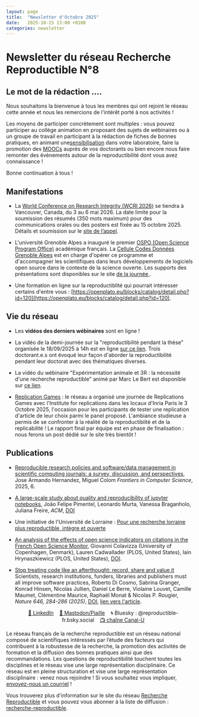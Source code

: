 ```yaml
---
layout: page
title:  "Newsletter d'Octobre 2025"
date:   2025-10-15 13:00 +0100
categories: newsletter
---
```


# Newsletter du réseau Recherche Reproductible N°8


## Le mot de la rédaction ....

Nous souhaitons la bienvenue à tous les membres qui ont rejoint le réseau cette année et nous les remercions de l'intérêt porté à nos activités !

Les moyens de participer concrètement sont multiples : vous pouvez participer au collège animation en proposant des sujets de wébinaires ou à un groupe de travail en participant à la rédaction de fiches de bonnes pratiques, en animant une[sensibilisation](https://www.recherche-reproductible.fr/training/#ateliers") dans votre laboratoire, faire la promotion des [MOOCs](https://www.recherche-reproductible.fr/training/#MOOCs) auprès de vos doctorants ou bien encore nous faire remonter des évènements autour de la reproductibilité dont vous avez connaissance ! 

  Bonne continuation à tous !








## Manifestations

* La [World Conference on Research Integrity (WCRI 2026)](https://www.wcrif.org/) se tiendra à Vancouver, Canada, du 3 au 6 mai 2026.
La date limite pour la soumission des résumés  (350 mots maximum) pour des communications orales ou des posters est fixée au 15 octobre 2025.
Détails et soumission sur le [site de l’appel](https://wcri2026.org/call-for-abstracts/).

* L'université Grenoble Alpes a inauguré le premier [OSPO (Open Science
Program Office)](https://code.gouv.fr/fr/blog/definition-ospo/) académique français. La
 [Cellule Codes Données Grenoble Alpes](https://scienceouverte.univ-grenoble-alpes.fr/a-propos/cellule-data-grenoble-alpes/) est en charge d'opérer ce
programme et d'accompagner les scientifiques dans leurs développements
de logiciels open source dans le contexte de la science ouverte. Les
supports des présentations sont disponibles sur le site [ de la journée ](https://ospo-uga.sciencesconf.org/).

* Une formation en ligne sur la reproductiblité qui pourrait intéresser certains d'entre vous : [https://openplato.eu/blocks/catalog/detail.php?id=120](https://openplato.eu/blocks/catalog/detail.php?id=120).


## Vie du réseau
* Les **vidéos des derniers wébinaires** sont en ligne !
  
* La vidéo de la demi-journée sur la "reproductibilité pendant la thèse" organisée le 18/09/2025 à 14h est en ligne [sur ce lien](https://videos.univ-grenoble-alpes.fr/video/34125-video1921997025mp4/).
Trois doctorant.e.s ont évoqué leur façon d'aborder la reproductibilité pendant leur doctorat avec des thématiques diverses.

* La vidéo du wébinaire "Expérimentation animale et 3R : la nécessité d'une recherche reproductible" animé par Marc Le Bert est disponible sur [ce lien](https://www.canal-u.tv/chaines/rfrr/experimentation-animale-et-3r-la-necessite-d-une-recherche-reproductible).

* [Replication Games](https://i4replication.org/blog%20Games.html) :
  le réseau a organisé une journée de Replications Games avec l'Institute for replications dans les locaux d'Inria Paris  le 3 Octobre 2025, l'occasion pour les participants de tester une replication d'article de leur choix parmi le panel proposé. L'ambiance studieuse a permis de se confronter à la réalité de la reproductiblité et de la replicabilité ! Le rapport final par équipe est en phase de finalisation : nous ferons un post dédié sur le site très bientôt !


## Publications

 * [Reproducible research policies and software/data management in scientific computing journals: a survey, discussion, and perspectives]("https://hal.science/hal-04925959v1), Jose Armando Hernandez, Miguel Colom *Frontiers in Computer Science*, 2025, 6.

* [A large-scale study about quality and reproducibility of jupyter notebooks](https://dl.acm.org/doi/10.1109/MSR.2019.00077), João Felipe Pimentel, Leonardo Murta, Vanessa Braganholo, Juliana Freire, *ACM*, [DOI](https://doi.org/10.1109/MSR.2019.00077)

* Une initiative de l'Université de Lorraine : [Pour une recherche lorraine plus reproductible, intègre et ouverte](https://zenodo.org/records/17153675)

* [An analysis of the effects of open science indicators on citations in the French Open Science Monitor](https://arxiv.org/abs/2508.20747), Giovanni Colavizza (University of Copenhagen, Denmark), Lauren Cadwallader (PLOS, United States), Iain Hrynaszkiewicz (PLOS, United States), [DOI](https://doi.org/10.48550/arXiv.2508.20747).

* [Stop treating code like an afterthought: record, share and value it
](https://www.nature.com/articles/d41586-025-03196-0) Scientists, research institutions, funders, libraries and publishers must all improve software practices, Roberto Di Cosmo, Sabrina Granger, Konrad Hinsen, Nicolas Jullien, Daniel Le Berre, Violaine Louvet, Camille Maumet, Clémentine Maurice, Raphaël Monat & Nicolas P. Rougier, *Nature 646, 284-286 (2025)*, [DOI](https://doi.org/10.1038/d41586-025-03196-0), [lien vers l'article](https://rdcu.be/eJQLM).




<center>
  <p style="padding-left:20px;">
<a href="https://www.linkedin.com/company/réseau-français-de-la-recherche-reproductible/">
  🔗 LinkedIn</a>&nbsp;&nbsp;&nbsp;
<a href="https://piaille.fr/@reproductible_fr">
  🐘 Mastodon/Piaille</a>&nbsp;&nbsp;&nbsp;
  🌀 Bluesky : @reproductible-fr.bsky.social</a>&nbsp;&nbsp;&nbsp;
<a href="https://www.canal-u.tv/chaines/rfrr">
📺 chaîne Canal-U </a>
</p>
</center>



Le réseau français de la recherche reproductible est un réseau national composé de scientifiques intéressés par l’étude des facteurs qui contribuent à la robustesse de la recherche, la promotion des activités de formation et la diffusion des bonnes pratiques ainsi que des recommandations. Les questions de reproductibilité touchent toutes les disciplines et le réseau vise une large représentation disciplinaire. Ce réseau est en pleine structuration et vise une large représentation disciplinaire : venez nous rejoindre ! Si vous souhaitez vous impliquer, [envoyez-nous un courriel](mailto:contact@recherche-reproductible.fr) !

Vous trouverez plus d'information sur le site du réseau [Recherche Reproductible](https://recherche-reproductible.fr/) et vous pouvez vous abonner à la liste de diffusion : [recherche-reproductible](https://groupes.renater.fr/sympa/info/recherche-reproductible).
